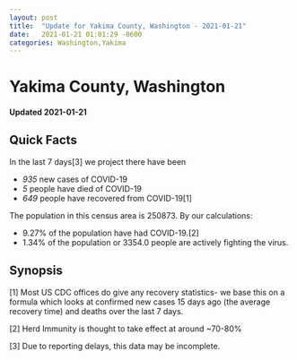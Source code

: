 ```yaml
---
layout: post
title:  "Update for Yakima County, Washington - 2021-01-21"
date:   2021-01-21 01:01:29 -0600
categories: Washington,Yakima
---
```


# Yakima County, Washington
#### Updated 2021-01-21

## Quick Facts

In the last 7 days[3] we project there have been
- *935* new cases of COVID-19
- *5* people have died of COVID-19
- *649* people have recovered from COVID-19[1]

The population in this census area is 250873. By our calculations:
- 9.27% of the population have had COVID-19.[2]
- 1.34% of the population or 3354.0 people are actively fighting the virus.

## Synopsis




[1] Most US CDC offices do give any recovery statistics- we base this on a formula which looks at confirmed new cases
15 days ago (the average recovery time) and deaths over the last 7 days.

[2] Herd Immunity is thought to take effect at around ~70-80%

[3] Due to reporting delays, this data may be incomplete.
 
    